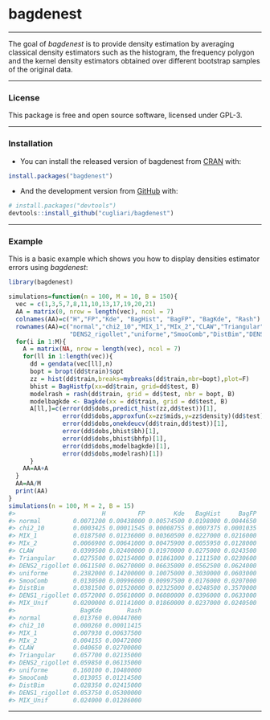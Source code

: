 
<!-- README.md is generated from README.Rmd. Please edit that file -->

# bagdenest

-----

<!-- badges: start -->

<!-- badges: end -->

The goal of *bagdenest* is to provide density estimation by averaging
classical density estimators such as the histogram, the frequency
polygon and the kernel density estimators obtained over different
bootstrap samples of the original data.

-----

### License

This package is free and open source software, licensed under GPL-3.

-----

### Installation

  - You can install the released version of bagdenest from
    [CRAN](https://CRAN.R-project.org) with:

<!-- end list -->

``` r
install.packages("bagdenest")
```

  - And the development version from [GitHub](https://github.com/) with:

<!-- end list -->

``` r
# install.packages("devtools")
devtools::install_github("cugliari/bagdenest")
```

-----

### Example

This is a basic example which shows you how to display densities
estimator errors using *bagdenest*:

``` r
library(bagdenest)

simulations=function(n = 100, M = 10, B = 150){
  vec = c(1,3,5,7,8,11,10,13,17,19,20,21)
  AA = matrix(0, nrow = length(vec), ncol = 7)
  colnames(AA)=c("H","FP","Kde", "BagHist", "BagFP", "BagKde", "Rash")
  rownames(AA)=c("normal","chi2_10","MIX_1","MIx_2","CLAW","Triangular",
                 "DENS2_rigollet","uniforme","SmooComb","DistBim","DENS1_rigollet","MIX_Unif")
  for(i in 1:M){
    A = matrix(NA, nrow = length(vec), ncol = 7)
    for(ll in 1:length(vec)){
      dd = gendata(vec[ll],n)
      bopt = bropt(dd$train)$opt  
      zz = hist(dd$train,breaks=mybreaks(dd$train,nbr=bopt),plot=F)
      bhist = BagHistfp(xx=dd$train, grid=dd$test, B)
      modelrash = rash(dd$train, grid = dd$test, nbr = bopt, B)
      modelbagkde <- Bagkde(xx = dd$train, grid = dd$test, B)
      A[ll,]=c(error(dd$dobs,predict_hist(zz,dd$test))[1],
               error(dd$dobs,approxfun(x=zz$mids,y=zz$density)(dd$test))[1],
               error(dd$dobs,onekdeucv(dd$train,dd$test))[1],
               error(dd$dobs,bhist$bh)[1],
               error(dd$dobs,bhist$bhfp)[1],
               error(dd$dobs,modelbagkde)[1],
               error(dd$dobs,modelrash)[1])
      }
    AA=AA+A
  }
  AA=AA/M
  print(AA)
}
simulations(n = 100, M = 2, B = 15)
#>                        H         FP        Kde   BagHist     BagFP
#> normal         0.0071200 0.00438000 0.00574500 0.0198000 0.0044650
#> chi2_10        0.0003425 0.00011545 0.00008755 0.0007375 0.0001035
#> MIX_1          0.0187500 0.01236000 0.00360500 0.0227000 0.0216000
#> MIx_2          0.0066900 0.00641000 0.00475900 0.0055950 0.0128000
#> CLAW           0.0399500 0.02400000 0.01970000 0.0275000 0.0243500
#> Triangular     0.0275500 0.02154000 0.01861000 0.1111500 0.0230600
#> DENS2_rigollet 0.0611500 0.06270000 0.06635000 0.0562500 0.0624000
#> uniforme       0.2382000 0.14200000 0.10075000 0.3030000 0.0603000
#> SmooComb       0.0130500 0.00996000 0.00997500 0.0176000 0.0207000
#> DistBim        0.0381500 0.01520000 0.02325000 0.0248500 0.3570000
#> DENS1_rigollet 0.0572000 0.05610000 0.06080000 0.0396000 0.0633000
#> MIX_Unif       0.0200000 0.01141000 0.01860000 0.0237000 0.0240500
#>                  BagKde       Rash
#> normal         0.013760 0.00447000
#> chi2_10        0.000260 0.00011415
#> MIX_1          0.007930 0.00637500
#> MIx_2          0.004155 0.00472000
#> CLAW           0.040650 0.02700000
#> Triangular     0.057700 0.02135000
#> DENS2_rigollet 0.059850 0.06135000
#> uniforme       0.160100 0.10480000
#> SmooComb       0.013055 0.01214500
#> DistBim        0.028350 0.02415000
#> DENS1_rigollet 0.053750 0.05300000
#> MIX_Unif       0.024000 0.01286000
```

-----

